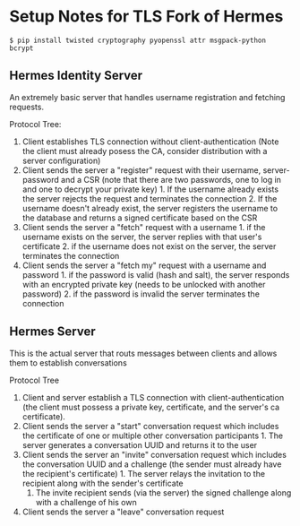 # Setup Notes for TLS Fork of Hermes

```
$ pip install twisted cryptography pyopenssl attr msgpack-python bcrypt
```

## Hermes Identity Server

An extremely basic server that handles username registration and fetching requests.

Protocol Tree:

1. Client establishes TLS connection without client-authentication (Note the client must already posess the CA, consider distribution with a server configuration)
  1. Client sends the server a "register" request with their username, server-password and a CSR (note that there are two passwords, one to log in and one to decrypt your private key)
    1. If the username already exists the server rejects the request and terminates the connection
    2. If the username doesn't already exist, the server registers the username to the database and returns a signed certificate based on the CSR
  2. Client sends the server a "fetch" request with a username
    1. if the username exists on the server, the server replies with that user's certificate
    2. if the username does not exist on the server, the server terminates the connection
  3. Client sends the server a "fetch my" request with a username and password
    1. if the password is valid (hash and salt), the server responds with an encrypted private key (needs to be unlocked with another password)
    2. if the password is invalid the server terminates the connection

## Hermes Server

This is the actual server that routs messages between clients and allows them to establish conversations

Protocol Tree

1. Client and server establish a TLS connection with client-authentication (the client must possess a private key, certificate, and the server's ca certificate).
  1. Client sends the server a "start" conversation request which includes the certificate of one or multiple other conversation participants
    1. The server generates a conversation UUID and returns it to the user
  2. Client sends the server an "invite" conversation request which includes the conversation UUID and a challenge (the sender must already have the recipient's certificate)
    1. The server relays the invitation to the recipient along with the sender's certificate
      1. The invite recipient sends (via the server) the signed challenge along with a challenge of his own
  3. Client sends the server a "leave" conversation request
